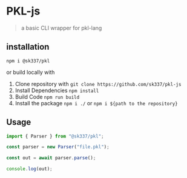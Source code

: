 # PKL-js

> a basic CLI wrapper for pkl-lang

## installation

`npm i @sk337/pkl`

or build locally with

1. Clone repository with `git clone https://github.com/sk337/pkl-js`
2. Install Dependencies `npm install`
3. Build Code `npm run build`
4. Install the package `npm i ./` or `npm i ${path to the repository}`

## Usage

```ts
import { Parser } from "@sk337/pkl";

const parser = new Parser("file.pkl");

const out = await parser.parse();

console.log(out);
```
